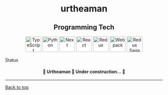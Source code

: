 <div align="center" id="top"> 
<h1>urtheaman</h1>
</div>

<div align="center">
<h2>Programming Tech</h2>
  <img alt="TypeScript" title="TypeScript" width="50" height="50" src="https://cdn-images-1.medium.com/max/1200/1*mn6bOs7s6Qbao15PMNRyOA.png">
  <img alt="Python" title="Python" width="50" height="50" src="https://th.bing.com/th/id/OIP.5kvpxVbWPk7jHs3psz0BowHaGf?pid=ImgDet&rs=1">
  <img alt="Next" width="50" height="50" title="Next" src="https://cdn.auth0.com/blog/next3/logo.png">
  <img alt="React" title="React" width="50" height="50" src="https://th.bing.com/th/id/R.f81a6f373c244b1f70f4b7402b5ab372?rik=rbXh4ieLuKt%2bmA&riu=http%3a%2f%2flogos-download.com%2fwp-content%2fuploads%2f2016%2f09%2fReact_logo_logotype_emblem.png&ehk=QhGOkKcUKCU7FBQgHOajOiJqJBACUTD2Ni6LsfqzCEA%3d&risl=&pid=ImgRaw&r=0">
  <img alt="Redux" title="Redux" width="50" height="50" src="https://careers.veepee.com/wp-content/uploads/TECHNO_Redux-Logo.png">
  <img alt="Webpack" title="Webpack" width="50" height="50" src="https://raw.githubusercontent.com/webpack/media/master/logo/icon-square-big.png">
  <img alt="Redux Saga" title="Redux Saga" width="50" height="50" src="https://cdn.freebiesupply.com/logos/large/2x/redux-saga-logo-png-transparent.png">
</div>

Status

<h4 align="center">
	🚧  Urtheaman 🚀 Under construction...  🚧
</h4>

<hr>
<a href="#top">Back to top</a>
